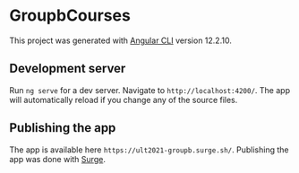 # GroupbCourses

This project was generated with [Angular CLI](https://github.com/angular/angular-cli) version 12.2.10.

## Development server

Run `ng serve` for a dev server. Navigate to `http://localhost:4200/`. The app will automatically reload if you change any of the source files.

## Publishing the app

The app is available here `https://ult2021-groupb.surge.sh/`.
Publishing the app was done with [Surge](https://surge.sh/).
